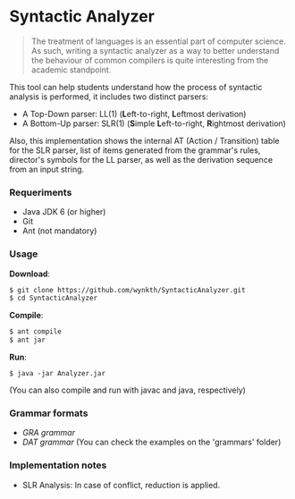 # Syntactic Analyzer

> The treatment of languages is an essential part of computer science. As such, writing a syntactic analyzer as a way to better understand the behaviour of common compilers is quite interesting from the academic standpoint.

This tool can help students understand how the process of syntactic analysis is performed, it includes two distinct parsers:

  - A Top-Down parser: LL(1) (**L**eft-to-right, **L**eftmost derivation)
  - A Bottom-Up parser: SLR(1) (**S**imple **L**eft-to-right, **R**ightmost derivation)

Also, this implementation shows the internal AT (Action / Transition) table for the SLR parser, list of items generated from the grammar's rules, director's symbols for the LL parser, as well as the derivation sequence from an input string.

### Requeriments

* Java JDK 6 (or higher)
* Git
* Ant (not mandatory)

### Usage

**Download**:
```sh
$ git clone https://github.com/wynkth/SyntacticAnalyzer.git
$ cd SyntacticAnalyzer
```

**Compile**:
```sh
$ ant compile
$ ant jar
```

**Run**:
```
$ java -jar Analyzer.jar
```

(You can also compile and run with javac and java, respectively)

### Grammar formats
* *GRA grammar*
* *DAT grammar*
(You can check the examples on the 'grammars' folder)

### Implementation notes
* SLR Analysis: In case of conflict, reduction is applied.

